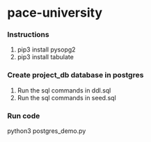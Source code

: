 # pace-university

### Instructions

1. pip3 install pysopg2
2. pip3 install tabulate

### Create project_db database in postgres

1. Run the sql commands in ddl.sql
2. Run the sql commands in seed.sql

### Run code

python3 postgres_demo.py
